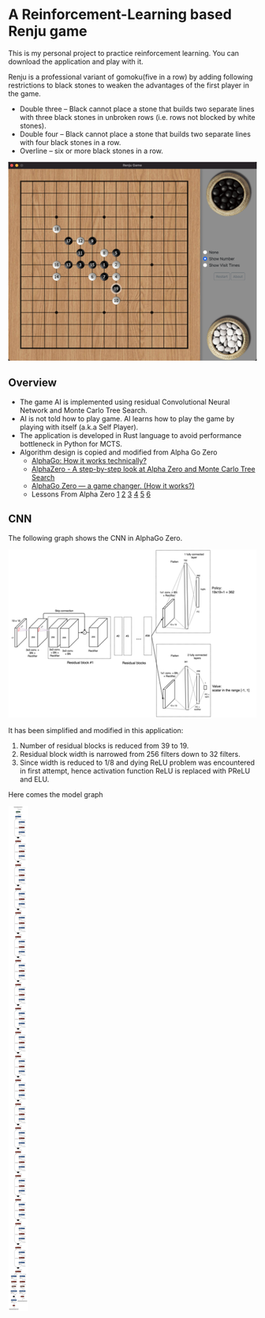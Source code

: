 # A Reinforcement-Learning based Renju game

This is my personal project to practice reinforcement learning. You can download the application and play with it.

Renju is a professional variant of gomoku(five in a row) by adding following restrictions to black stones to weaken the advantages of the first player in the game. 

* Double three – Black cannot place a stone that builds two separate lines with three black stones in unbroken rows (i.e. rows not blocked by white stones).
* Double four – Black cannot place a stone that builds two separate lines with four black stones in a row.
* Overline – six or more black stones in a row.

![User Interface](./ui.png)

## Overview

* The game AI is implemented using residual Convolutional Neural Network and Monte Carlo Tree Search. 
* AI is not told how to play game. AI learns how to play the game by playing with itself (a.k.a Self Player).
* The application is developed in Rust language to avoid performance bottleneck in Python for MCTS. 
* Algorithm design is copied and modified from Alpha Go Zero 
    * [AlphaGo: How it works technically?](https://jonathan-hui.medium.com/alphago-how-it-works-technically-26ddcc085319)
    * [AlphaZero - A step-by-step look at Alpha Zero and Monte Carlo Tree Search](https://joshvarty.github.io/AlphaZero/)
    * [AlphaGo Zero — a game changer. (How it works?)](https://jonathan-hui.medium.com/alphago-zero-a-game-changer-14ef6e45eba5)
    * Lessons From Alpha Zero [1](https://medium.com/oracledevs/lessons-from-implementing-alphazero-7e36e9054191) [2](https://medium.com/oracledevs/lessons-from-alphazero-connect-four-e4a0ae82af68) [3](https://medium.com/oracledevs/lessons-from-alphazero-part-3-parameter-tweaking-4dceb78ed1e5) [4](https://medium.com/oracledevs/lessons-from-alphazero-part-4-improving-the-training-target-6efba2e71628) [5](https://medium.com/oracledevs/lessons-from-alpha-zero-part-5-performance-optimization-664b38dc509e) [6](https://medium.com/oracledevs/lessons-from-alpha-zero-part-6-hyperparameter-tuning-b1cfcbe4ca9a)

## CNN

The following graph shows the CNN in AlphaGo Zero.

![Alpha Zero](./alphazero.png)

It has been simplified and modified in this application:

1. Number of residual blocks is reduced from 39 to 19.
2. Residual block width is narrowed from 256 filters down to 32 filters.
3. Since width is reduced to 1/8 and dying ReLU problem was encountered in first attempt, hence activation function ReLU is replaced with PReLU and ELU.

Here comes the model graph

![Model](./model.png)



